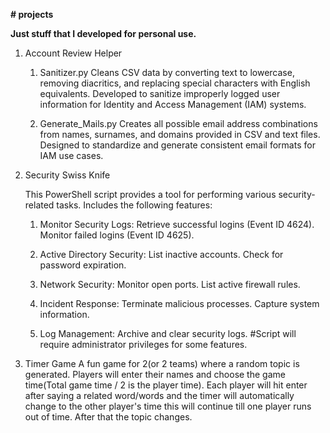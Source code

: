 **# projects**

**Just stuff that I developed for personal use.**

1) Account Review Helper
    1. Sanitizer.py
    Cleans CSV data by converting text to lowercase, removing diacritics, and replacing special characters with English equivalents. Developed to sanitize improperly logged user information for Identity and Access Management (IAM) systems.
    
    2. Generate_Mails.py
    Creates all possible email address combinations from names, surnames, and domains provided in CSV and text files. Designed to standardize and generate consistent email formats for IAM use cases.


2) Security Swiss Knife

    This PowerShell script provides a tool for performing various security-related tasks. Includes the following features:
    
    1. Monitor Security Logs:
      Retrieve successful logins (Event ID 4624).
      Monitor failed logins (Event ID 4625).
    
    2. Active Directory Security:
      List inactive accounts.
      Check for password expiration.
    
    3. Network Security:
      Monitor open ports.
      List active firewall rules.
    
    4. Incident Response:
      Terminate malicious processes.
      Capture system information.
    
    5. Log Management:
      Archive and clear security logs.
      #Script will require administrator privileges for some features.

3) Timer Game
    A fun game for 2(or 2 teams) where a random topic is generated. Players will enter their names and choose the game time(Total game time / 2 is the player time). Each player will hit enter after saying a related word/words and the timer will automatically change to the other player's time this will continue till one player runs out of time. After that the topic changes.
